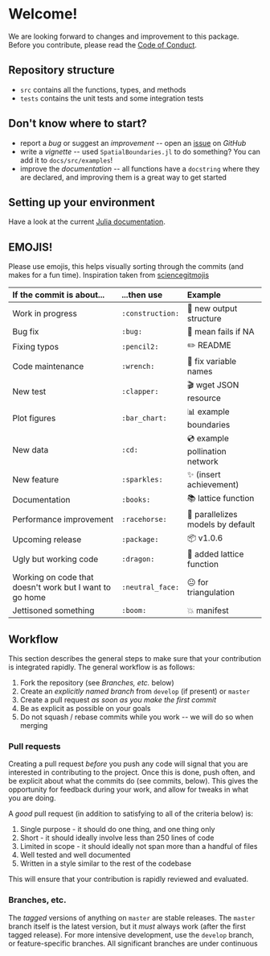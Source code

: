 # Welcome!

We are looking forward to changes and improvement to this package. Before you
contribute, please read the [Code of Conduct][CoC].

[CoC]: https://github.com/EcoJulia/SpatialBoundaries.jl/blob/master/CODE_OF_CONDUCT.md

## Repository structure

- `src` contains all the functions, types, and methods
- `tests` contains the unit tests and some integration tests

## Don't know where to start?

- report a *bug* or suggest an *improvement* -- open an [issue] on *GitHub*
- write a *vignette* -- used `SpatialBoundaries.jl` to do something? You can add it to `docs/src/examples`!
- improve the *documentation* -- all functions have a `docstring` where they are declared, and improving them is a great way to get started

[issue]: https://github.com/EcoJulia/SpatialBoundaries.jl/issues

## Setting up your environment

Have a look at the current [Julia documentation][pkgdoc].

[pkgdoc]: https://docs.julialang.org/en/stable/manual/packages/#Making-changes-to-an-existing-package-1

## EMOJIS!

Please use emojis, this helps visually sorting through the commits (and makes for a 
fun time). Inspiration taken from [sciencegitmojis](https://github.com/MichielStock/sciencegitmojis)

| If the commit is about...                               | ...then use        | Example                                        |
|:--------------------------------------------------------|:-------------------|:-----------------------------------------------|
| Work in progress                                        | `:construction:`   | :construction: new output structure            |
| Bug fix                                                 | `:bug:`            | :bug: mean fails if NA                         |
| Fixing typos                                            | `:pencil2:`        | :pencil2: README                               |
| Code maintenance                                        | `:wrench:`         | :wrench: fix variable names                    |
| New test                                                | `:clapper:`        | :clapper: wget JSON resource                   |
| Plot figures                                            | `:bar_chart:`      | :bar_chart: example boundaries                 |
| New data                                                | `:cd:`             | :cd: example pollination network               |
| New feature                                             | `:sparkles:`       | :sparkles: (insert achievement)                |
| Documentation                                           | `:books:`          | :books: lattice function                       |
| Performance improvement                                 | `:racehorse:`      | :racehorse: parallelizes models by default     |
| Upcoming release                                        | `:package:`        | :package: v1.0.6                               |
| Ugly but working code                                   | `:dragon:`         | :dragon: added lattice function                |
| Working on code that doesn't work but I want to go home | `:neutral_face:`   | :neutral_face: for triangulation               |
| Jettisoned something                                    | `:boom:`           | :boom: manifest                                |

## Workflow

This section describes the general steps to make sure that your contribution is
integrated rapidly. The general workflow is as follows:

1. Fork the repository (see *Branches, etc.* below)
2. Create an *explicitly named branch* from `develop` (if present) or `master`
3. Create a pull request *as soon as you make the first commit*
4. Be as explicit as possible on your goals
5. Do not squash / rebase commits while you work -- we will do so when merging

### Pull requests

Creating a pull request *before* you push any code will signal that you are
interested in contributing to the project. Once this is done, push often, and be
explicit about what the commits do (see commits, below). This gives the
opportunity for feedback during your work, and allow for tweaks in what you are
doing.

A *good* pull request (in addition to satisfying to all of the criteria below)
is:

1. Single purpose - it should do one thing, and one thing only
2. Short - it should ideally involve less than 250 lines of code
3. Limited in scope - it should ideally not span more than a handful of files
4. Well tested and well documented
5. Written in a style similar to the rest of the codebase

This will ensure that your contribution is rapidly reviewed and evaluated.

### Branches, etc.

The *tagged* versions of anything on `master` are stable releases. The `master`
branch itself is the latest version, but it *must* always work (after the first
tagged release). For more intensive development, use the `develop` branch, or
feature-specific branches. All significant branches are under continuous